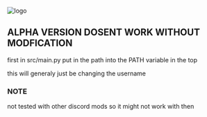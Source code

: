 ![logo](https://raw.githubusercontent.com/RJ-Infinity/ThisCord/master/thiscordbanner.png)
## ALPHA VERSION DOSENT WORK WITHOUT MODFICATION
first in src/main.py put in the path into the PATH variable in the top

this will generaly just be changing the username

### NOTE
not tested with other discord mods so it might not work with then
